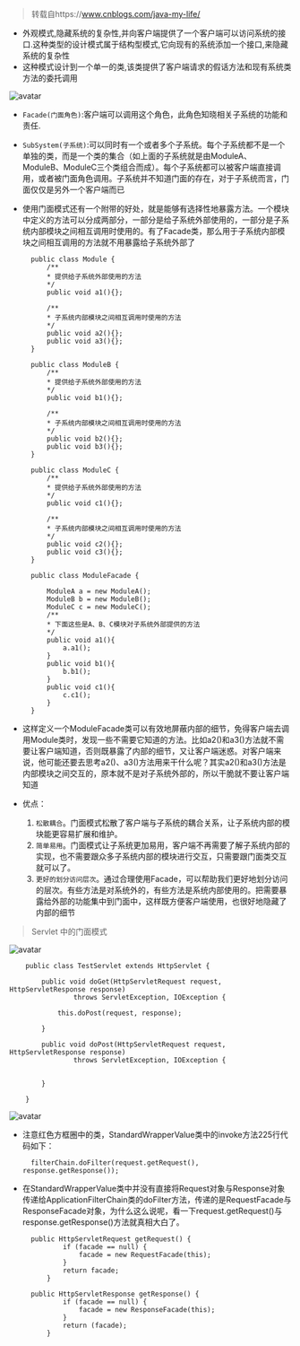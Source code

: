 
> 转载自https://www.cnblogs.com/java-my-life/

- 外观模式,隐藏系统的复杂性,并向客户端提供了一个客户端可以访问系统的接口.这种类型的设计模式属于结构型模式,它向现有的系统添加一个接口,来隐藏系统的复杂性
- 这种模式设计到一个单一的类,该类提供了客户端请求的假话方法和现有系统类方法的委托调用

![avatar](https://cdn.jsdelivr.net/gh/facedamon/MarkDownPhotos@master/Design-Patterns/Structural-Type/facade/架构图.png)

- `Facade(门面角色)`:客户端可以调用这个角色，此角色知晓相关子系统的功能和责任.
- `SubSystem(子系统)`:可以同时有一个或者多个子系统。每个子系统都不是一个单独的类，而是一个类的集合（如上面的子系统就是由ModuleA、ModuleB、ModuleC三个类组合而成）。每个子系统都可以被客户端直接调用，或者被门面角色调用。子系统并不知道门面的存在，对于子系统而言，门面仅仅是另外一个客户端而已
- 使用门面模式还有一个附带的好处，就是能够有选择性地暴露方法。一个模块中定义的方法可以分成两部分，一部分是给子系统外部使用的，一部分是子系统内部模块之间相互调用时使用的。有了Facade类，那么用于子系统内部模块之间相互调用的方法就不用暴露给子系统外部了


        public class Module {
            /**
            * 提供给子系统外部使用的方法
            */
            public void a1(){};
            
            /**
            * 子系统内部模块之间相互调用时使用的方法
            */
            public void a2(){};
            public void a3(){};
        }

        public class ModuleB {
            /**
            * 提供给子系统外部使用的方法
            */
            public void b1(){};
            
            /**
            * 子系统内部模块之间相互调用时使用的方法
            */
            public void b2(){};
            public void b3(){};
        }

        public class ModuleC {
            /**
            * 提供给子系统外部使用的方法
            */
            public void c1(){};
            
            /**
            * 子系统内部模块之间相互调用时使用的方法
            */
            public void c2(){};
            public void c3(){};
        }

        public class ModuleFacade {
            
            ModuleA a = new ModuleA();
            ModuleB b = new ModuleB();
            ModuleC c = new ModuleC();
            /**
            * 下面这些是A、B、C模块对子系统外部提供的方法
            */
            public void a1(){
                a.a1();
            }
            public void b1(){
                b.b1();
            }
            public void c1(){
                c.c1();
            }
        }

- 这样定义一个ModuleFacade类可以有效地屏蔽内部的细节，免得客户端去调用Module类时，发现一些不需要它知道的方法。比如a2()和a3()方法就不需要让客户端知道，否则既暴露了内部的细节，又让客户端迷惑。对客户端来说，他可能还要去思考a2()、a3()方法用来干什么呢？其实a2()和a3()方法是内部模块之间交互的，原本就不是对子系统外部的，所以干脆就不要让客户端知道
- 优点：
    1. `松散耦合`。门面模式松散了客户端与子系统的耦合关系，让子系统内部的模块能更容易扩展和维护。
    2. `简单易用`。门面模式让子系统更加易用，客户端不再需要了解子系统内部的实现，也不需要跟众多子系统内部的模块进行交互，只需要跟门面类交互就可以了。
    3. `更好的划分访问层次`。通过合理使用Facade，可以帮助我们更好地划分访问的层次。有些方法是对系统外的，有些方法是系统内部使用的。把需要暴露给外部的功能集中到门面中，这样既方便客户端使用，也很好地隐藏了内部的细节

> Servlet 中的门面模式


![avatar](https://cdn.jsdelivr.net/gh/facedamon/MarkDownPhotos@master/Design-Patterns/Structural-Type/facade/servlet.png)



        public class TestServlet extends HttpServlet {

            public void doGet(HttpServletRequest request, HttpServletResponse response)
                    throws ServletException, IOException {
                
                this.doPost(request, response);
                    
            }

            public void doPost(HttpServletRequest request, HttpServletResponse response)
                    throws ServletException, IOException {
                    
                
            }

        }


![avatar](https://cdn.jsdelivr.net/gh/facedamon/MarkDownPhotos@master/Design-Patterns/Structural-Type/facade/servlet-facade.png)

- 注意红色方框圈中的类，StandardWrapperValue类中的invoke方法225行代码如下：


        filterChain.doFilter(request.getRequest(), response.getResponse());


- 在StandardWrapperValue类中并没有直接将Request对象与Response对象传递给ApplicationFilterChain类的doFilter方法，传递的是RequestFacade与ResponseFacade对象，为什么这么说呢，看一下request.getRequest()与response.getResponse()方法就真相大白了。


        public HttpServletRequest getRequest() {
                if (facade == null) {
                    facade = new RequestFacade(this);
                }
                return facade;
            }
            
        public HttpServletResponse getResponse() {
                if (facade == null) {
                    facade = new ResponseFacade(this);
                }
                return (facade);
            }
